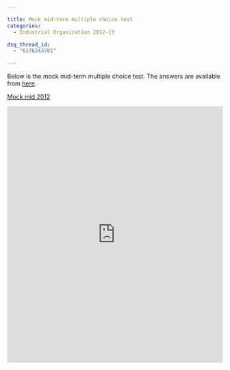 ```yaml
---

title: Mock mid-term multiple choice test
categories:
  - Industrial Organization 2012-13

dsq_thread_id:
  - "6176243781"

---
```

Below is the mock mid-term multiple choice test. The answers are available from <a href="https://www.scribd.com/doc/182640960/Answers-to-2012-Mock-mid-term-test">here</a>.  

<a title="View Mock mid 2012 on Scribd" href="https://www.scribd.com/doc/111897709/Mock-mid-2012" >Mock mid 2012</a>

<iframe src="https://www.scribd.com/embeds/111897709/content?start_page=1&view_mode=scroll&access_key=key-2nzxo0e6uzty91o0oo9c" data-auto-height="true" data-aspect-ratio="0.707514450867052" scrolling="no" width="100%" height="600" frameborder="0"></iframe>